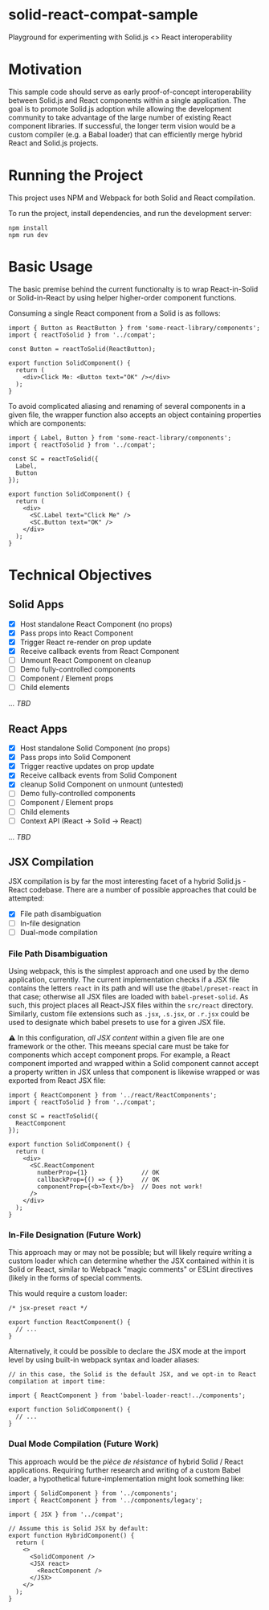 # solid-react-compat-sample
Playground for experimenting with Solid.js &lt;> React interoperability

# Motivation
This sample code should serve as early proof-of-concept interoperability between Solid.js and React components within a single application. The goal is to promote Solid.js adoption while allowing the development community to take advantage of the large number of existing React component libraries. If successful, the longer term vision would be a custom compiler (e.g. a Babal loader) that can efficiently merge hybrid React and Solid.js projects.

# Running the Project

This project uses NPM and Webpack for both Solid and React compilation.

To run the project, install dependencies, and run the development server:

```
npm install
npm run dev
```

# Basic Usage

The basic premise behind the current functionalty is to wrap React-in-Solid or Solid-in-React by using helper higher-order component functions.

Consuming a single React component from a Solid is as follows:

```
import { Button as ReactButton } from 'some-react-library/components';
import { reactToSolid } from '../compat';

const Button = reactToSolid(ReactButton);

export function SolidComponent() {
  return (
    <div>Click Me: <Button text="OK" /></div>
  );
}

```

To avoid complicated aliasing and renaming of several components in a given file, the wrapper function also accepts an object containing properties which are components:

```
import { Label, Button } from 'some-react-library/components';
import { reactToSolid } from '../compat';

const SC = reactToSolid({
  Label,
  Button
});

export function SolidComponent() {
  return (
    <div>
      <SC.Label text="Click Me" />
      <SC.Button text="OK" />
    </div>
  );
}

```

# Technical Objectives

## Solid Apps

- [x] Host standalone React Component (no props)
- [x] Pass props into React Component
- [x] Trigger React re-render on prop update
- [x] Receive callback events from React Component
- [ ] Unmount React Component on cleanup
- [ ] Demo fully-controlled components
- [ ] Component / Element props
- [ ] Child elements

... _TBD_

## React Apps

- [x] Host standalone Solid Component (no props)
- [x] Pass props into Solid Component
- [x] Trigger reactive updates on prop update
- [x] Receive callback events from Solid Component
- [x] cleanup Solid Component on unmount (untested)
- [ ] Demo fully-controlled components
- [ ] Component / Element props
- [ ] Child elements
- [ ] Context API (React -> Solid -> React)

... _TBD_

## JSX Compilation

JSX compilation is by far the most interesting facet of a hybrid Solid.js - React codebase. There are a number of possible approaches that could be attempted:

- [x] File path disambiguation
- [ ] In-file designation
- [ ] Dual-mode compilation

### File Path Disambiguation

Using webpack, this is the simplest approach and one used by the demo application, currently. The current implementation checks if a JSX file contains the letters `react` in its path and will use the `@babel/preset-react` in that case; otherwise all JSX files are loaded with `babel-preset-solid`. As such, this project places all React-JSX files within the `src/react` directory. Similarly, custom file extensions such as `.jsx`, `.s.jsx`, or `.r.jsx` could be used to designate which babel presets to use for a given JSX file.

:warning: In this configuration, *all JSX content* within a given file are one framework or the other. This meeans special care must be take for components which accept component props. For example, a React component imported and wrapped within a Solid component cannot accept a property written in JSX unless that component is likewise wrapped or was exported from React JSX file:

```
import { ReactComponent } from '../react/ReactComponents';
import { reactToSolid } from '../compat';

const SC = reactToSolid({
  ReactComponent
});

export function SolidComponent() {
  return (
    <div>
      <SC.ReactComponent
        numberProp={1}               // OK
        callbackProp={() => { }}     // OK
        componentProp={<b>Text</b>}  // Does not work!
      />
    </div>
  );
}
```

### In-File Designation (Future Work)

This approach may or may not be possible; but will likely require writing a custom loader which can determine whether the JSX contained within it is Solid or React, similar to Webpack "magic comments" or ESLint directives (likely in the forms of special comments.

This would require a custom loader:

```
/* jsx-preset react */

export function ReactComponent() {
  // ...
}
```

Alternatively, it could be possible to declare the JSX mode at the import level by using built-in webpack syntax and loader aliases:

```
// in this case, the Solid is the default JSX, and we opt-in to React compilation at import time:

import { ReactComponent } from 'babel-loader-react!../components';

export function SolidComponent() {
  // ...
}
```

### Dual Mode Compilation (Future Work)

This approach would be the _pièce de résistance_ of hybrid Solid / React applications. Requiring further research and writing of a custom Babel loader, a hypothetical future-implementation might look something like:

```
import { SolidComponent } from '../components';
import { ReactComponent } from '../components/legacy';

import { JSX } from '../compat';

// Assume this is Solid JSX by default:
export function HybridComponent() {
  return (
    <>
      <SolidComponent />
      <JSX react>
        <ReactComponent />
      </JSX>
    </>
  );
}
```
